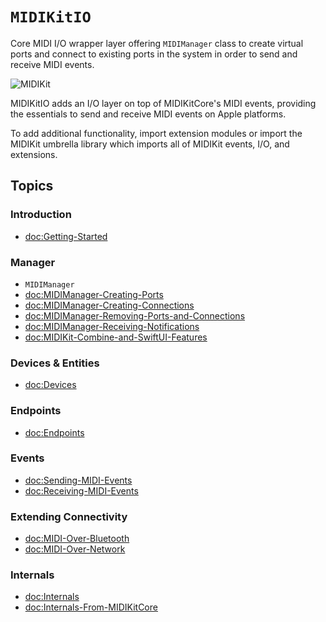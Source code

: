 # ``MIDIKitIO``

Core MIDI I/O wrapper layer offering ``MIDIManager`` class to create virtual ports and connect to existing ports in the system in order to send and receive MIDI events.

![MIDIKit](midikit-banner.png)

MIDIKitIO adds an I/O layer on top of MIDIKitCore's MIDI events, providing the essentials to send and receive MIDI events on Apple platforms.

To add additional functionality, import extension modules or import the MIDIKit umbrella library which imports all of MIDIKit events, I/O, and extensions.

## Topics

### Introduction

- <doc:Getting-Started>

### Manager

- ``MIDIManager``
- <doc:MIDIManager-Creating-Ports>
- <doc:MIDIManager-Creating-Connections>
- <doc:MIDIManager-Removing-Ports-and-Connections>
- <doc:MIDIManager-Receiving-Notifications>
- <doc:MIDIKit-Combine-and-SwiftUI-Features>

### Devices & Entities

- <doc:Devices>

### Endpoints

- <doc:Endpoints>

### Events

- <doc:Sending-MIDI-Events>
- <doc:Receiving-MIDI-Events>

### Extending Connectivity

- <doc:MIDI-Over-Bluetooth>
- <doc:MIDI-Over-Network>

### Internals

- <doc:Internals>
- <doc:Internals-From-MIDIKitCore>
